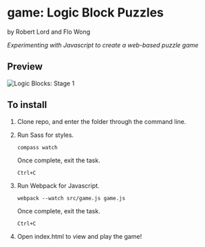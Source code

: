 # game: Logic Block Puzzles

by Robert Lord and Flo Wong

*Experimenting with Javascript to create a web-based puzzle game*

## Preview

![Logic Blocks: Stage 1](/relative/path/to/img/img.jpg?raw=true "Logic Blocks: Stage 1")

## To install

1. Clone repo, and enter the folder through the command line.

2. Run Sass for styles.
    ```
    compass watch
    ```
    Once complete, exit the task.
    ```
    Ctrl+C
    ```
    
3. Run Webpack for Javascript.
    ```
    webpack --watch src/game.js game.js
    ```
    Once complete, exit the task.
    ```
    Ctrl+C
    ```
    
4. Open index.html to view and play the game!

